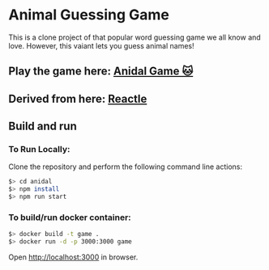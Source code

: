# Animal Guessing Game

This is a clone project of that popular word guessing game we all know and love. However, this vaiant lets you guess animal names!

## Play the game here: [Anidal Game 🐱](https://anidal-abrarhayat.web.app)

## Derived from here: [Reactle](https://reactle.vercel.app)


## Build and run
### To Run Locally:
Clone the repository and perform the following command line actions:

```bash
$> cd anidal
$> npm install
$> npm run start
```

### To build/run docker container:

```bash
$> docker build -t game .
$> docker run -d -p 3000:3000 game
```

Open [http://localhost:3000](http://localhost:3000) in browser.

